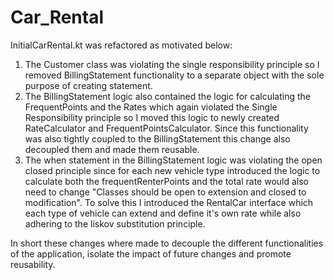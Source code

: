 # Car_Rental

InitialCarRental.kt was refactored as motivated below:

1) The Customer class was violating the single responsibility principle so I removed BillingStatement functionality to a separate object with the sole purpose of creating statement.
2) The BillingStatement logic also contained the logic for calculating the FrequentPoints and the Rates which again violated the Single Responsibility principle so I moved this logic to newly created RateCalculator and FrequentPointsCalculator. Since this functionality was also tightly coupled to the BillingStatement this change also decoupled them and made them reusable.
3) The when statement in the BillingStatement logic was violating the open closed principle since for each new vehicle type introduced the logic to calculate both the frequentRenterPoints and the total rate would also need to change "Classes should be open to extension and closed to modification". To solve this I introduced the RentalCar interface which each type of vehicle can extend and define it's own rate while also adhering to the liskov substitution principle.

In short these changes where made to decouple the different functionalities of the application, isolate the impact of future changes and promote reusability.
   
